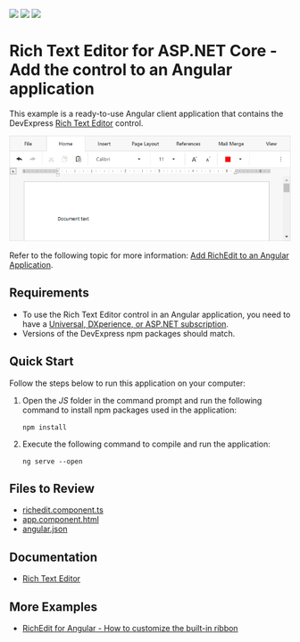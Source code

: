 <!-- default badges list -->
![](https://img.shields.io/endpoint?url=https://codecentral.devexpress.com/api/v1/VersionRange/228359097/22.1.9%2B)
[![](https://img.shields.io/badge/Open_in_DevExpress_Support_Center-FF7200?style=flat-square&logo=DevExpress&logoColor=white)](https://supportcenter.devexpress.com/ticket/details/T848108)
[![](https://img.shields.io/badge/📖_How_to_use_DevExpress_Examples-e9f6fc?style=flat-square)](https://docs.devexpress.com/GeneralInformation/403183)
<!-- default badges end -->
# Rich Text Editor for ASP.NET Core - Add the control to an Angular application

This example is a ready-to-use Angular client application that contains the DevExpress [Rich Text Editor](https://docs.devexpress.com/AspNetCore/400373/office-inspired-controls/controls/rich-edit) control.

![Rich Text Editor](rich-in-angular.png)

Refer to the following topic for more information: [Add RichEdit to an Angular Application](https://docs.devexpress.com/AspNetCore/401527/rich-edit/get-started/angular-application).

## Requirements

* To use the Rich Text Editor control in an Angular application, you need to have a [Universal, DXperience, or ASP.NET subscription](https://www.devexpress.com/buy/net/).
* Versions of the DevExpress npm packages should match.

## Quick Start

Follow the steps below to run this application on your computer:

1. Open the *JS* folder in the command prompt and run the following command to install npm packages used in the application:

    ```
    npm install
    ```

2. Execute the following command to compile and run the application:

    ```
    ng serve --open
    ```

## Files to Review

* [richedit.component.ts](JS/src/app/richedit/richedit.component.ts)
* [app.component.html](JS/src/app/app.component.html)
* [angular.json](/JS/angular.json)

## Documentation

- [Rich Text Editor](https://docs.devexpress.com/AspNetCore/400373/rich-edit)

## More Examples

- [RichEdit for Angular - How to customize the built-in ribbon](https://github.com/DevExpress-Examples/richedit-for-angular-how-to-customize-the-built-in-ribbon)
